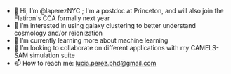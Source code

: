 - 👋 Hi, I’m @laperezNYC ; I'm a postdoc at Princeton, and will also join the Flatiron's CCA formally next year
- 👀 I’m interested in using galaxy clustering to better understand cosmology and/or reionization
- 🌱 I’m currently learning more about machine learning
- 💞️ I’m looking to collaborate on different applications with my CAMELS-SAM simulation suite
- 📫 How to reach me: lucia.perez.phd@gmail.com

<!---
laperezNYC/laperezNYC is a ✨ special ✨ repository because its `README.md` (this file) appears on your GitHub profile.
You can click the Preview link to take a look at your changes.
--->
